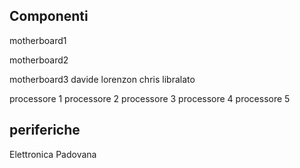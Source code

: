 ## Componenti

motherboard1

motherboard2

motherboard3
davide lorenzon
chris libralato

processore 1
processore 2
processore 3
processore 4
processore 5

## periferiche







Elettronica Padovana